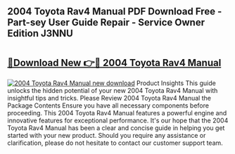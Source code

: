 ## 2004 Toyota Rav4 Manual PDF Download Free - Part-sey User Guide Repair - Service Owner Edition J3NNU

# <h2><a href="http://bc27013.oget.top/?id=2004+Toyota+Rav4+Manual">🔗Download New 👉🔴 2004 Toyota Rav4 Manual</a></h2>

[![2004 Toyota Rav4 Manual new download](https://i.imgur.com/5g1atiW.png)](http://bc27013.oget.top/?id=2004+Toyota+Rav4+Manual)
Product Insights This guide unlocks the hidden potential of your new 2004 Toyota Rav4 Manual with insightful tips and tricks. Please Review 2004 Toyota Rav4 Manual the Package Contents Ensure you have all necessary components before proceeding. This 2004 Toyota Rav4 Manual features a powerful engine and innovative features for exceptional performance. It's our hope that the 2004 Toyota Rav4 Manual has been a clear and concise guide in helping you get started with your new product. Should you require any assistance or clarification, please do not hesitate to contact our customer support team.
